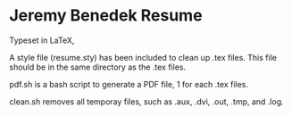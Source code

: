 # Jeremy Benedek Resume
Typeset in LaTeX, 

A style file (resume.sty) has been included to clean up .tex files. This file should be in the same directory as the .tex files.

pdf.sh is a bash script to generate a PDF file, 1 for each .tex files.

clean.sh removes all temporay files, such as .aux, .dvi, .out, .tmp, and .log.
